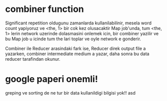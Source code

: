 # combiner function
Significant repetition oldugunu zamanlarda kullanilabilinir, mesela word count yapiyoruz ve <the, 1> bir cok kez olusacaktir Map job'unda, tum <the, 1> lerin network uzerinde dolasmasini onlemek icin, bir combiner yazilir ve bu Map job u icinde tum the lari toplar ve oyle network e gonderir.

Combiner ile Reducer arasindaki fark ise, Reducer direk output file a yazarken, combiner intermediate medium a yazar, daha sonra bu data reducer tarafindan okunur.

# google paperi onemli!
greping ve sorting de ne tur bir data kullanildigi bilgisi yok!!
asd